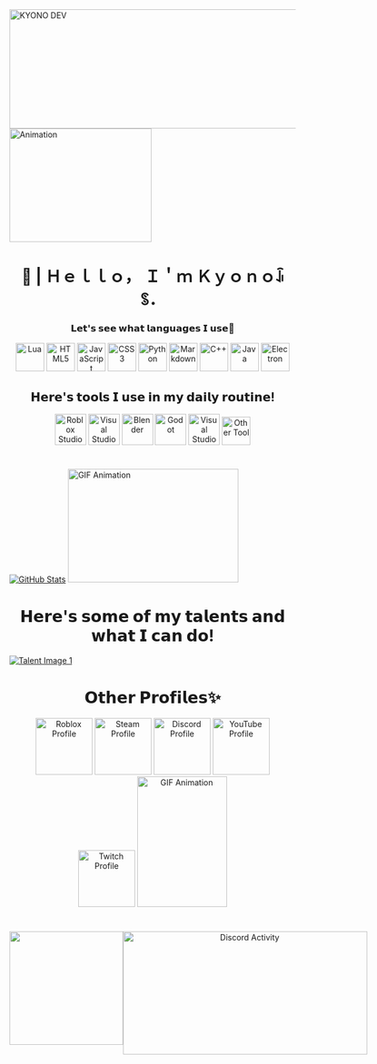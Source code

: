 <div align="left">
    <a href="#"><img src="https://i.postimg.cc/vH4hVd3L/KYONO-DEV-9-23-2024-1.png" height="210" width="590" alt="KYONO DEV"></a>
    <a href="#"><img height="200" width="250" src="https://i.sstatic.net/022Fl.gif" alt="Animation"></a>
</div>

<div align="center">
    <h1>👋 | Ｈｅｌｌｏ， Ｉ＇ｍ Ｋｙｏｎｏꀭꌗ．</h1>
    <h3>𝗟𝗲𝘁'𝘀 𝘀𝗲𝗲 𝘄𝗵𝗮𝘁 𝗹𝗮𝗻𝗴𝘂𝗮𝗴𝗲𝘀 𝗜 𝘂𝘀𝗲🤔</h3>
</div>

<div align="center">
    <a href="#"><img src="https://static-00.iconduck.com/assets.00/lua-icon-2048x2048-iud9q772.png" height="50" width="50" alt="Lua"></a>
    <a href="#"><img src="https://icons.veryicon.com/png/System/Hex/html%205.png" height="50" width="50" alt="HTML5"></a>
    <a href="#"><img src="https://icons.veryicon.com/png/o/business/vscode-program-item-icon/javascript-map.png" height="50" width="50" alt="JavaScript"></a>
    <a href="#"><img src="https://icons.veryicon.com/png/System/Hex/css%203.png" height="50" width="50" alt="CSS3"></a>
    <a href="#"><img src="https://cdn.freebiesupply.com/logos/large/2x/python-5-logo-svg-vector.svg" height="50" width="50" alt="Python"></a>
    <a href="#"><img src="https://cdn.icon-icons.com/icons2/2699/PNG/512/markdown_here_logo_icon_169967.png" height="50" width="50" alt="Markdown"></a>
    <a href="#"><img src="https://cdn-icons-png.flaticon.com/512/136/136525.png" height="50" width="50" alt="C++"></a>
    <a href="#"><img src="https://static-00.iconduck.com/assets.00/java-icon-1511x2048-6ikx8301.png" height="50" width="50" alt="Java"></a>
    <a href="#"><img src="https://uxwing.com/wp-content/themes/uxwing/download/brands-and-social-media/electron-icon.png" height="50" width="50" alt="Electron"></a>
</div>

<div align="center">
    <h2>𝗛𝗲𝗿𝗲'𝘀 𝘁𝗼𝗼𝗹𝘀 𝗜 𝘂𝘀𝗲 𝗶𝗻 𝗺𝘆 𝗱𝗮𝗶𝗹𝘆 𝗿𝗼𝘂𝘁𝗶𝗻𝗲!</h2>
</div>

<div align="center">
    <a href="#"><img src="https://seeklogo.com/images/R/roblox-studio-logo-C006FB6F49-seeklogo.com.png" height="55" width="55" alt="Roblox Studio"></a>
    <a href="#"><img src="https://uxwing.com/wp-content/themes/uxwing/download/brands-and-social-media/visual-studio-code-icon.png" height="55" width="55" alt="Visual Studio Code"></a>
    <a href="#"><img src="https://uxwing.com/wp-content/themes/uxwing/download/brands-and-social-media/blender-icon.png" height="55" width="55" alt="Blender"></a>
    <a href="#"><img src="https://seeklogo.com/images/G/godot-icon-logo-23E688940B-seeklogo.com.png" height="55" width="55" alt="Godot"></a>
    <a href="#"><img src="https://upload.wikimedia.org/wikipedia/commons/thumb/2/2c/Visual_Studio_Icon_2022.svg/2048px-Visual_Studio_Icon_2022.svg.png" height="55" width="55" alt="Visual Studio"></a>
    <a href="#"><img src="https://cdn-icons-png.flaticon.com/512/7560/7560719.png" height="50" width="50" alt="Other Tool"></a>
</div>

<h1> </h1> 

<div align="left">
    <picture>
        <source srcset="https://github-readme-stats.vercel.app/api?username=KYONO-JS&show_icons=true&theme=dark&bg_color=00000000" media="(prefers-color-scheme: dark)" />
        <source srcset="https://github-readme-stats.vercel.app/api?username=KYONO-JS&show_icons=true&bg_color=00000000" media="(prefers-color-scheme: light), (prefers-color-scheme: no-preference)" />
        <a href="#"><img src="https://github-readme-stats.vercel.app/api?username=KYONO-JS&show_icons=true&bg_color=00000000" alt="GitHub Stats" /></a>
    </picture>
    <a href="#"><img src="https://preview.redd.it/5f4smdm2rfd81.gif?width=446&auto=webp&s=d6baf7891482cc5fe6bf893ba05dc9fec950836c" height="200" width="300" alt="GIF Animation"></a>
</div>

<div align="center">
    <h1>𝗛𝗲𝗿𝗲'𝘀 𝘀𝗼𝗺𝗲 𝗼𝗳 𝗺𝘆 𝘁𝗮𝗹𝗲𝗻𝘁𝘀 𝗮𝗻𝗱 𝘄𝗵𝗮𝘁 𝗜 𝗰𝗮𝗻 𝗱𝗼!</h1>
</div>

<div align="left">
    <a href="#"><img src="https://i.postimg.cc/vHMJ5h4Z/Untitled-3-removebg-preview.png" alt="Talent Image 1"></a>
</div>

<h1>  </h1>

<div align="center">
    <h1>𝗢𝘁𝗵𝗲𝗿 𝗣𝗿𝗼𝗳𝗶𝗹𝗲𝘀✨</h1>
</div>

<div align="center">
    <a href="https://www.roblox.com/users/2610152370/profile"><img src="https://img.icons8.com/ios11/200/FFFFFF/roblox.png" alt="Roblox Profile" height="100px" width="100px"></a>
    <a href="https://steamcommunity.com/id/KynKynGo/"><img src="https://upload.wikimedia.org/wikipedia/commons/thumb/7/7b/Steam_logo.png/1200px-Steam_logo.png" alt="Steam Profile" height="100px" width="100px"></a>
    <a href="https://discord.com/channels/@me/1146988475879542885"><img src="https://uxwing.com/wp-content/themes/uxwing/download/brands-and-social-media/discord-white-icon.png" alt="Discord Profile" height="100px" width="100px"></a>
    <a href="https://www.youtube.com/@Kyono_xyz"><img src="https://uxwing.com/wp-content/themes/uxwing/download/brands-and-social-media/youtube-app-white-icon.png" alt="YouTube Profile" height="100px" width="100px"></a>
    <a href="https://www.twitch.tv/yando_kyono/profile"><img src="https://uxwing.com/wp-content/themes/uxwing/download/brands-and-social-media/twitch-white-icon.png" alt="Twitch Profile" height="100px" width="100px"></a>
    <a href="#"><img src="https://i.pinimg.com/originals/e4/da/8f/e4da8fcec889c6426bed3677b1f5c07d.gif" height="230" width="158px" alt="GIF Animation"></a>
</div>

<h1>  </h1>

<div style="display: flex; flex-direction: column; width: max-content;">
    <div style="display: flex; flex-direction: row;" align="center">
        <img src="https://64.media.tumblr.com/901dfb691286f51bdd58918c76167f92/81558f769c234602-88/s500x750/8262020a95fb3e42a805b822cc3bdf48f5d3d95d.gif" height="200px" width="200px">
        <img height="217" src="https://lanyard.cnrad.dev/api/1146988475879542885" alt="Discord Activity" width="430px"/>
    </div>
</div>
